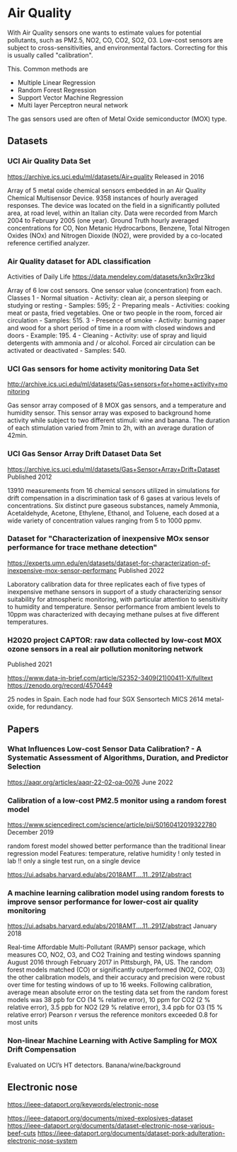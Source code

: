 
# Air Quality

With Air Quality sensors one wants to estimate values for potential pollutants,
such as PM2.5, NO2, CO, CO2, SO2, O3.
Low-cost sensors are subject to cross-sensitivities, and environmental factors.
Correcting for this is usually called "calibration".

This.
Common methods are

- Multiple Linear Regression
- Random Forest Regression
- Support Vector Machine Regression
- Multi layer Perceptron neural network

The gas sensors used are often of Metal Oxide semiconductor (MOX) type.

## Datasets

### UCI Air Quality Data Set
https://archive.ics.uci.edu/ml/datasets/Air+quality
Released in 2016

Array of 5 metal oxide chemical sensors embedded in an Air Quality Chemical Multisensor Device.
9358 instances of hourly averaged responses.
The device was located on the field in a significantly polluted area, at road level, within an Italian city.
Data were recorded from March 2004 to February 2005 (one year).
Ground Truth hourly averaged concentrations for CO, Non Metanic Hydrocarbons, Benzene, Total Nitrogen Oxides (NOx) and Nitrogen Dioxide (NO2),
were provided by a co-located reference certified analyzer. 

### Air Quality dataset for ADL classification
Activities of Daily Life
https://data.mendeley.com/datasets/kn3x9rz3kd

Array of 6 low cost sensors. One sensor value (concentration) from each.
Classes
1 - Normal situation - Activity: clean air, a person sleeping or studying or resting - Samples: 595;
2 - Preparing meals - Activities: cooking meat or pasta, fried vegetables. One or two people in the room, forced air circulation - Samples: 515.
3 - Presence of smoke - Activity: burning paper and wood for a short period of time in a room with closed windows and doors - Example: 195.
4 - Cleaning - Activity: use of spray and liquid detergents with ammonia and / or alcohol. Forced air circulation can be activated or deactivated - Samples: 540. 

### UCI Gas sensors for home activity monitoring Data Set
http://archive.ics.uci.edu/ml/datasets/Gas+sensors+for+home+activity+monitoring

Gas sensor array composed of 8 MOX gas sensors, and a temperature and humidity sensor.
This sensor array was exposed to background home activity while subject to two different stimuli: wine and banana.
The duration of each stimulation varied from 7min to 2h, with an average duration of 42min.

### UCI Gas Sensor Array Drift Dataset Data Set
https://archive.ics.uci.edu/ml/datasets/Gas+Sensor+Array+Drift+Dataset
Published 2012

13910 measurements from 16 chemical sensors utilized in simulations for drift compensation in a discrimination task of 6 gases at various levels of concentrations.
Six distinct pure gaseous substances, namely Ammonia, Acetaldehyde, Acetone, Ethylene, Ethanol, and Toluene, each dosed at a wide variety of concentration values ranging from 5 to 1000 ppmv.

### Dataset for "Characterization of inexpensive MOx sensor performance for trace methane detection"
https://experts.umn.edu/en/datasets/dataset-for-characterization-of-inexpensive-mox-sensor-performanc
Published 2022

Laboratory calibration data for three replicates each of five types of inexpensive methane sensors in support of a study characterizing sensor suitability for atmospheric monitoring, with particular attention to sensitivity to humidity and temperature. Sensor performance from ambient levels to 10ppm was characterized with decaying methane pulses at five different temperatures.

### H2020 project CAPTOR: raw data collected by low-cost MOX ozone sensors in a real air pollution monitoring network
Published 2021

https://www.data-in-brief.com/article/S2352-3409(21)00411-X/fulltext
https://zenodo.org/record/4570449

25 nodes in Spain.
Each node had four SGX Sensortech MICS 2614 metal-oxide, for redundancy.

## Papers

### What Influences Low-cost Sensor Data Calibration? - A Systematic Assessment of Algorithms, Duration, and Predictor Selection
https://aaqr.org/articles/aaqr-22-02-oa-0076
June 2022


### Calibration of a low-cost PM2.5 monitor using a random forest model
https://www.sciencedirect.com/science/article/pii/S0160412019322780
December 2019

random forest model showed better performance than the traditional linear regression model
Features: temperature, relative humidity
! only tested in lab
!! only a single test run, on a single device

https://ui.adsabs.harvard.edu/abs/2018AMT....11..291Z/abstract


### A machine learning calibration model using random forests to improve sensor performance for lower-cost air quality monitoring 

https://ui.adsabs.harvard.edu/abs/2018AMT....11..291Z/abstract
January 2018

Real-time Affordable Multi-Pollutant (RAMP) sensor package, which measures CO, NO2, O3, and CO2
Training and testing windows spanning August 2016 through February 2017 in Pittsburgh, PA, US.
The random forest models matched (CO) or significantly outperformed (NO2, CO2, O3) the other calibration models,
and their accuracy and precision were robust over time for testing windows of up to 16 weeks.
Following calibration, average mean absolute error on the testing data set from the random forest models was
38 ppb for CO (14 % relative error),
10 ppm for CO2 (2 % relative error),
3.5 ppb for NO2 (29 % relative error),
3.4 ppb for O3 (15 % relative error)
Pearson r versus the reference monitors exceeded 0.8 for most units

### Non-linear Machine Learning with Active Sampling for MOX Drift Compensation

Evaluated on UCI’s HT detectors. Banana/wine/background


## Electronic nose
https://ieee-dataport.org/keywords/electronic-nose


https://ieee-dataport.org/documents/mixed-explosives-dataset
https://ieee-dataport.org/documents/dataset-electronic-nose-various-beef-cuts
https://ieee-dataport.org/documents/dataset-pork-adulteration-electronic-nose-system


